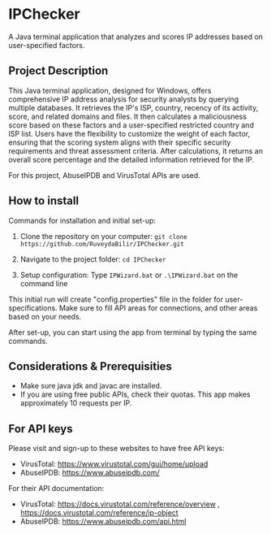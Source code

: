 # IPChecker
A Java terminal application that analyzes and scores IP addresses based on user-specified factors.

## Project Description
This Java terminal application, designed for Windows, offers comprehensive IP address analysis for security analysts by querying multiple databases. It retrieves the IP's ISP, country, recency of its activity, score, and related domains and files. It then calculates a maliciousness score based on these factors and a user-specified restricted country and ISP list. Users have the flexibility to customize the weight of each factor, ensuring that the scoring system aligns with their specific security requirements and threat assessment criteria. After calculations, it returns an overall score percentage and the detailed information retrieved for the IP.

For this project, AbuseIPDB and VirusTotal APIs are used. 

## How to install
Commands for installation and initial set-up:
1. Clone the repository on your computer:
```git clone https://github.com/RuveydaBilir/IPChecker.git ```

2. Navigate to the project folder:
```cd IPChecker```

3. Setup configuration: Type
```IPWizard.bat``` or ```.\IPWizard.bat``` on the command line

This initial run will create "config.properties" file in the folder for user-specifications. Make sure to fill API areas for connections, and other areas based on your needs.

After set-up, you can start using the app from terminal by typing the same commands.

## Considerations & Prerequisities
* Make sure java jdk and javac are installed.
* If you are using free public APIs, check their quotas. This app makes approximately 10 requests per IP.


## For API keys
Please visit and sign-up to these websites to have free API keys: 
* VirusTotal: https://www.virustotal.com/gui/home/upload
* AbuseIPDB: https://www.abuseipdb.com/
  
For their API documentation:
* VirusTotal: https://docs.virustotal.com/reference/overview , https://docs.virustotal.com/reference/ip-object 
* AbuseIPDB: https://www.abuseipdb.com/api.html

